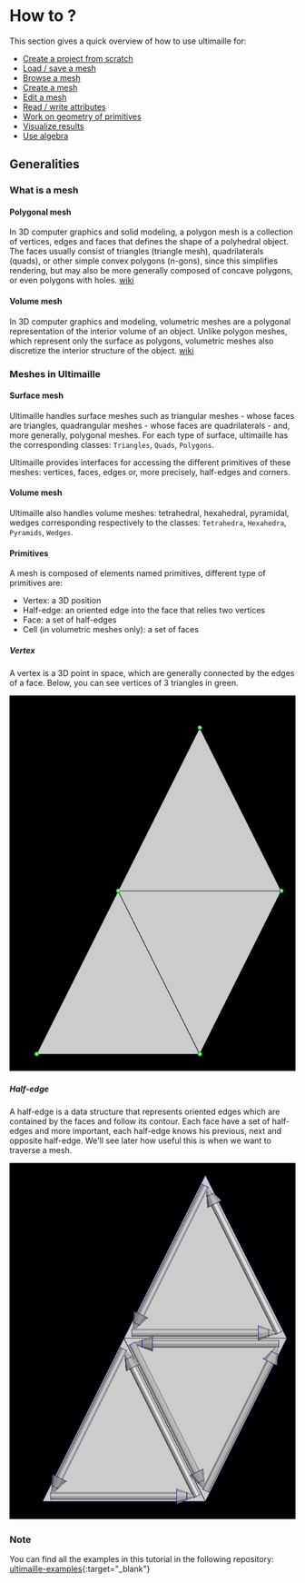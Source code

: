 # How to ?

This section gives a quick overview of how to use ultimaille for:

 - [Create a project from scratch](scratch.md)
 - [Load / save a mesh](load_save.md)
 - [Browse a mesh](browse_mesh.md)
 - [Create a mesh](create_mesh.md)
 - [Edit a mesh](edit_mesh.md)
 - [Read / write attributes](browse_mesh.md)
 - [Work on geometry of primitives](geometry.md)
 - [Visualize results](visualize_results.md)
 - [Use algebra](algebra.md)


## Generalities

### What is a mesh

#### Polygonal mesh

In 3D computer graphics and solid modeling, a polygon mesh is a collection of vertices, edges and faces that defines the shape of a polyhedral object. The faces usually consist of triangles (triangle mesh), quadrilaterals (quads), or other simple convex polygons (n-gons), since this simplifies rendering, but may also be more generally composed of concave polygons, or even polygons with holes. [wiki](https://en.wikipedia.org/wiki/Polygon_mesh)

#### Volume mesh

In 3D computer graphics and modeling, volumetric meshes are a polygonal representation of the interior volume of an object. Unlike polygon meshes, which represent only the surface as polygons, volumetric meshes also discretize the interior structure of the object. [wiki](https://en.wikipedia.org/wiki/Volume_mesh)

### Meshes in Ultimaille

#### Surface mesh

Ultimaille handles surface meshes such as triangular meshes - whose faces are triangles, quadrangular meshes - whose faces are quadrilaterals - and, more generally, polygonal meshes. For each type of surface, ultimaille has the corresponding classes: `Triangles`, `Quads`, `Polygons`.

Ultimaille provides interfaces for accessing the different primitives of these meshes: vertices, faces, edges or, more precisely, half-edges and corners.

#### Volume mesh

Ultimaille also handles volume meshes: tetrahedral, hexahedral, pyramidal, wedges corresponding respectively to the classes: `Tetrahedra`, `Hexahedra`, `Pyramids`, `Wedges`.

#### Primitives

A mesh is composed of elements named primitives, different type of primitives are:

- Vertex: a 3D position
- Half-edge: an oriented edge into the face that relies two vertices
- Face: a set of half-edges
- Cell (in volumetric meshes only): a set of faces

##### Vertex

A vertex is a 3D point in space, which are generally connected by the edges of a face. Below, you can see vertices of 3 triangles in green.

![Vertices](../assets/vertices.png "vertices on tri surface")

##### Half-edge

A half-edge is a data structure that represents oriented edges which are contained by the faces and follow its contour. Each face have a set of half-edges and more important, each half-edge knows his previous, next and opposite half-edge. We'll see later how useful this is when we want to traverse a mesh.

![Half-edge](../assets/half-edge-tri.png "half-edges on tri surface")

### Note

You can find all the examples in this tutorial in the following repository: [ultimaille-examples](https://github.com/ultimaille/ultimaille-examples/tree/master){:target="_blank"}